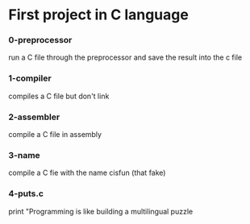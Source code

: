 # First project in C language

### 0-preprocessor
run a C file through the preprocessor and save the result into the c file

### 1-compiler
compiles a C file but don't link 

### 2-assembler
compile a C file in assembly

### 3-name
compile a C fie with the name cisfun (that fake)

### 4-puts.c
print "Programming is like building a multilingual puzzle
